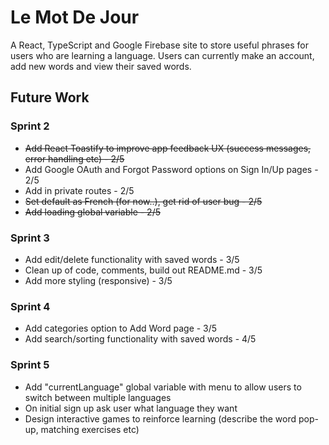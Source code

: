 # Le Mot De Jour

A React, TypeScript and Google Firebase site to store useful phrases for users who are learning a language. Users can currently make an account, add new words and view their saved words.

## Future Work

### Sprint 2

- ~~Add React Toastify to improve app feedback UX (success messages, error handling etc) - 2/5~~
- Add Google OAuth and Forgot Password options on Sign In/Up pages - 2/5
- Add in private routes - 2/5
- ~~Set default as French (for now..), get rid of user bug - 2/5~~
- ~~Add loading global variable - 2/5~~

### Sprint 3

- Add edit/delete functionality with saved words - 3/5
- Clean up of code, comments, build out README.md - 3/5
- Add more styling (responsive) - 3/5

### Sprint 4

- Add categories option to Add Word page - 3/5
- Add search/sorting functionality with saved words - 4/5

### Sprint 5

- Add "currentLanguage" global variable with menu to allow users to switch between multiple languages
- On initial sign up ask user what language they want
- Design interactive games to reinforce learning (describe the word pop-up, matching exercises etc)
